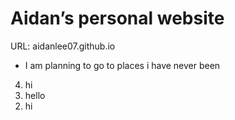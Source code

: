 # Aidan’s personal website
URL: aidanlee07.github.io
<!DOCTYPE html>
<html>
    <body>
      <!-- <p>Hello everyone,I am a new programmer and I am so exited for this!</p> -->
      <ul>
      <li>I am planning to go to places i have never been</li>
      </ul>
      <ol start="4" reversed>
     <li>hi</li>
     <li>hello</li>
     <li>hi</hi>
      </ol>
    </body>
</html>